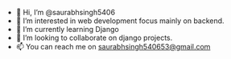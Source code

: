 - 👋 Hi, I’m @saurabhsingh5406
- 👀 I’m interested in web development focus mainly on backend.
- 🌱 I’m currently learning Django
- 💞️ I’m looking to collaborate on django projects.
- 📫 You can reach me on saurabhsingh540653@gmail.com

<!---
saurabhsingh5406/saurabhsingh5406 is a ✨ special ✨ repository because its `README.md` (this file) appears on your GitHub profile.
You can click the Preview link to take a look at your changes.
--->
